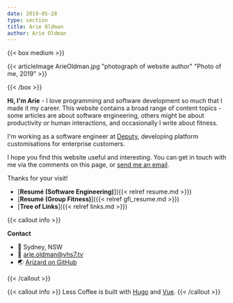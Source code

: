 ```yaml
---
date: 2019-05-28
type: section
title: Arie Oldman
author: Arie Oldman
---
```

{{< box medium >}}

{{< articleImage ArieOldman.jpg "photograph of website author" "Photo of me, 2019" >}}

{{< /box >}}

**Hi, I'm Arie** - I love programming and software development so much that I made it my career. This website contains a broad range of content topics - some articles are about software engineering, others might be about productivity or human interactions, and occasionally I write about fitness.

I'm working as a software engineer at [Deputy](https://deputy.com), developing platform customisations for enterprise customers.

I hope you find this website useful and interesting. You can get in touch with me via the comments on this page, or [send me an email](mailto:arie.oldman@vhs7.tv).

Thanks for your visit!

* [**Resumé (Software Engineering)**]({{< relref resume.md >}})
* [**Resumé (Group Fitness)**]({{< relref gfi_resume.md >}})
* [**Tree of Links**]({{< relref links.md >}})

{{< callout info >}}

**Contact**

* 🏡 Sydney, NSW
* 📧 arie.oldman@vhs7.tv
* 🌏 [Arizard on GitHub](https://github.com/Arizard)

{{< /callout >}}

{{< callout info >}}
Less Coffee is built with [Hugo](https://gohugo.io) and [Vue](https://vuejs.org).
{{< /callout >}}

